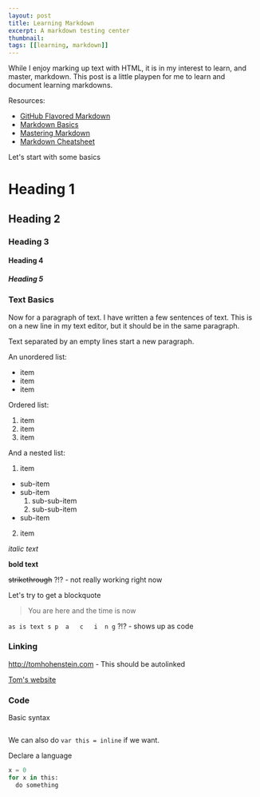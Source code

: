 ```yaml
---
layout: post
title: Learning Markdown 
excerpt: A markdown testing center 
thumbnail: 
tags: [[learning, markdown]]
---
```


While I enjoy marking up text with HTML, it is in my interest to learn, and master, markdown. This post is a little playpen for me to learn and document learning markdowns. 

Resources: 

* [GitHub Flavored Markdown](https://help.github.com/articles/github-flavored-markdown/)
* [Markdown Basics](https://help.github.com/articles/markdown-basics/) 
* [Mastering Markdown](https://guides.github.com/features/mastering-markdown/)
* [Markdown Cheatsheet](https://github.com/adam-p/markdown-here/wiki/Markdown-Cheatsheet)


Let's start with some basics 

# Heading 1 

## Heading 2 

### Heading 3

#### Heading 4

##### Heading 5

### Text Basics

Now for a paragraph of text. I have written a few sentences of text. 
This is on a new line in my text editor, but it should be in the same paragraph. 

Text separated by an empty lines start a new paragraph. 

An unordered list:

* item 
* item 
* item 

Ordered list:
 
1. item 
2. item 
3. item 

And a nested list: 

1. item 
  * sub-item 
  * sub-item 
    1. sub-sub-item 
    2. sub-sub-item 
  * sub-item 
2. item 


*italic text*

**bold text**

~~strikethrough~~ ?!? - not really working right now 

Let's try to get a blockquote 

> You are here and the time is now

`as is text s p  a   c   i  n g` ?!? - shows up as code 

### Linking

http://tomhohenstein.com - This should be autolinked

[Tom's website](http://tomhohenstein.com)


### Code 

Basic syntax 

```	var tom = okay; 
```

We can also do `var this = inline` if we want. 

Declare a language 

```python
x = 0 
for x in this:
  do something 
```